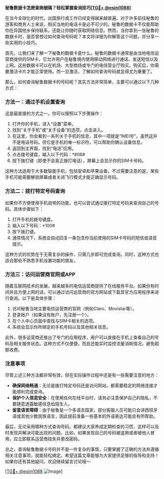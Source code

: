 **秘鲁数据卡怎麽查詢號碼？轻松掌握查询技巧[[TG💪+ @esim1088](https://t.me/s/esim1088)]**

在当今全球化的时代，出国旅行或工作已经变得越来越普遍。对于许多前往秘鲁的游客和商务人士来说，购买当地的电话卡是必不可少的。秘鲁的数据卡不仅能帮助你在异国他乡保持联系，还能让你随时获取网络信息。然而，当你拿到一张秘鲁的数据卡时，是否曾想过如何查询号码呢？本文将详细为你解答这个问题，并分享一些实用的小技巧。

首先，让我们来了解一下秘鲁的数据卡是什么。秘鲁的数据卡通常是由当地电信运营商提供的SIM卡，它允许用户在秘鲁境内使用移动网络进行通话、发送短信以及上网。这些数据卡可以在机场、大型商场或专门的电信营业厅购买。购买后，你需要激活卡片才能正常使用。而一旦激活，了解如何查询号码就显得尤为重要了。

那么，如何查询秘鲁数据卡的号码呢？其实方法非常简单，主要可以通过以下几种方式：

### 方法一：通过手机设置查询

这是最直接的方式之一。你可以按照以下步骤操作：

1. 打开你的手机，进入“设置”菜单。
2. 找到“关于手机”或“关于设备”的选项，点击进入。
3. 在这里，你会看到一系列关于手机的信息，其中一项就是“IMEI号”。虽然这并不是电话号码，但它是手机的唯一标识符，可以帮助你确认设备信息。
4. 返回到主界面，找到“电话”应用。
5. 点击拨号键盘，输入以下代码：*#06#
6. 按下拨打键（即使不会真正拨打电话），屏幕上会显示你的SIM卡号码。

这种方法适用于大多数智能手机，包括安卓和苹果设备。不过需要注意的是，某些手机可能需要解锁屏幕或者关闭飞行模式才能正确显示号码。

### 方法二：拨打特定号码查询

如果你不方便使用手机自带的功能，也可以尝试通过拨打特定号码来查询自己的号码。具体步骤如下：

1. 打开手机的拨号键盘。
2. 输入以下号码：*100#
3. 按下拨打键。
4. 通常情况下，系统会自动回复一条包含你当前使用的SIM卡号码的短信或语音提示。

这种方式的优势在于无需复杂的操作，只需几步即可完成查询。同时，这种方式也适合那些不熟悉手机设置功能的朋友。

### 方法三：访问运营商官网或APP

随着互联网技术的发展，越来越多的电信运营商提供了在线服务平台。如果你有时间并且方便上网的话，可以通过访问运营商的官方网站或下载其官方应用程序来进行查询。以下是具体步骤：

1. 访问秘鲁当地主要电信运营商的官网（例如Claro、Movistar等）。
2. 登录账户（如果没有账户，先注册一个）。
3. 在个人中心页面中查找与SIM卡相关的选项。
4. 系统会显示你所绑定的手机号码以及其他相关信息。

此外，很多运营商还推出了专门的应用程序，用户可以直接在手机上查看自己的号码及相关服务状态。这种方式不仅便捷，而且还能实时监控流量消耗情况，避免超额收费。

### 注意事项

尽管上述三种方法都非常有效，但在实际操作过程中还是有一些需要注意的地方：

- **确保网络畅通**：无论是拨打特定号码还是访问网站，都需要稳定的网络连接才能顺利完成查询。
- **保护个人信息安全**：在使用任何在线平台时，请务必注意保护自己的隐私，不要随意透露敏感信息给陌生人。
- **留意语言障碍**：由于秘鲁是一个多语言国家，部分客服人员可能只会讲西班牙语或其他少数民族语言，因此提前准备一些基本的外语表达可能会有所帮助。

最后，无论采用哪种方式查询号码，都建议大家养成定期检查的习惯，这样可以及时发现并解决可能出现的问题。比如，如果发现自己的号码被盗用或者被他人冒用，应立即联系运营商挂失并更改密码。

总之，查询秘鲁数据卡号码并不是一件复杂的事情，只要掌握了正确的方法并遵循相关注意事项，就能轻松搞定。希望这篇文章能够为大家提供足够的指导和支持！如果你还有其他疑问，欢迎继续留言讨论哦～

[[TG💪+ @esim1088](https://t.me/s/esim1088) ![Image](https://i.postimg.cc/4NQfJmqS/Snipaste-2025-05-13-00-14-12.png)]